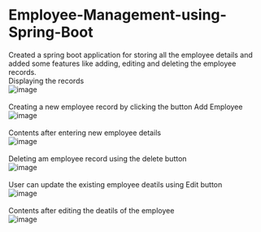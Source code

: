 # Employee-Management-using-Spring-Boot
Created a spring boot application for storing all the employee details and added some features like adding, editing and deleting the employee records.
<br>Displaying the records 
<br>![image](https://user-images.githubusercontent.com/64024900/143399441-670cf3cf-65e5-45f8-9b85-b7a4dacd9f6e.png)
<br><br>Creating a new employee record by clicking the button Add Employee
<br>![image](https://user-images.githubusercontent.com/64024900/143399509-17462c8b-f5d2-4199-ab39-f43f6c4a855d.png)
<br><br>Contents after entering new employee details
<br>![image](https://user-images.githubusercontent.com/64024900/143399551-f6784ec4-e663-4d14-a052-1060982d09f7.png)
<br><br>Deleting am employee record using the delete button
<br>![image](https://user-images.githubusercontent.com/64024900/143399603-d25dcc97-685b-4764-be6e-5296d82300dd.png)
<br><br>User can update the existing employee deatils using Edit button
<br>![image](https://user-images.githubusercontent.com/64024900/143399669-38921579-f490-4d2c-be71-fa4dd2e6110e.png)
<br><br>Contents after editing the deatils of the employee
<br>![image](https://user-images.githubusercontent.com/64024900/143399739-1c2b2866-7889-4ac9-887e-54602f01e19e.png)
